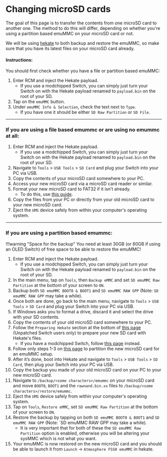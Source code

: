 # Changing microSD cards

The goal of this page is to transfer the contents from one microSD card to another one. The method to do this will differ, depending on whether you're using a partition based emuMMC on your microSD card or not.

We will be using [hekate](https://github.com/CTCaer/hekate/releases/) to both backup and restore the emuMMC, so make sure that you have its latest files on your microSD card already.

#### **Instructions:**

You should first check whether you have a file or partition based emuMMC:

1. Enter RCM and inject the Hekate payload.
    - If you use a modchipped Switch, you can simply just turn your Switch on with the Hekate payload renamed to `payload.bin` on the root of your SD.
2.  Tap on the `emuMMC` button.
3.  Under `emuMMC Info & Selection`, check the text next to `Type`.
    - If you have one it should be either `SD Raw Partition` or `SD File`.

-----
### **If you are using a file based emummc or are using no emummc at all:**

1. Enter RCM and inject the Hekate payload.
    - If you use a modchipped Switch, you can simply just turn your Switch on with the Hekate payload renamed to `payload.bin` on the root of your SD.
2. Navigate to `Tools` > `USB Tools` > `SD Card` and plug your Switch into your PC via USB.
2. Copy the contents of your microSD card somewhere to your PC.
4. Access your new microSD card via a microSD card reader or similar.
5. Format your new microSD card to FAT32 if it isn’t already.
    - To do this, use [this guide](https://wiki.hacks.guide/wiki/Formatting_an_SD_card).
6. Copy the files from your PC or directly from your old microSD card to your new microSD card.
7. Eject the `UMS` device safely from within your computer's operating system.

-----
### **If you are using a partition based emummc:**

!!!warning "Space for the backup"
    You need at least 30GB (or 60GB if using an OLED Switch) of free space to be able to restore the emuMMC!

1. Enter RCM and inject the Hekate payload.
    - If you use a modchipped Switch, you can simply just turn your Switch on with the Hekate payload renamed to `payload.bin` on the root of your SD.
2.  In the main menu, tap on `Tools`, then `Backup eMMC` and set `SD emuMMC Raw Partition` at the bottom of your screen to `ON`.
3.  Backup both `SD emuMMC BOOT0 & BOOT1` and `SD emuMMC RAW GPP` (Note: `SD emuMMC RAW GPP` may take a while).
4.  Once both are done, go back to the main menu, navigate to `Tools` > `USB Tools` > `SD Card` and plug your Switch into your PC via USB.
5.  If Windows asks you to format a drive, discard it and select the drive with your SD contents.
6.  Copy the contents of your old microSD card somewhere to your PC.
7.  Follow the `Preparing Hekate` section at the bottom of [this page](../user_guide/rcm/sending_payload.md) (Unpatched Switch users only) to prepare your new SD card with Hekate's files.
    - If you have a modchipped Switch, follow [this page](../user_guide/modchip/preparing_hekate.md) instead.
8.  Follow only steps 1-3 on [this page](../user_guide/all/partitioning_sd.md) to partition the new microSD card for an emuMMC setup.
8.  After it’s done, boot into Hekate and navigate to `Tools` > `USB Tools` > `SD Card`, then plug your Switch into your PC via USB.
9.  Copy the backup you made of your old microSD card on your PC to your new microSD card.
10. Navigate to `/backup/<some characters>/emummc` on your microSD card and move `BOOT0`, `BOOT1` and the `rawnand.bin.xx` files to `/backup/<some characters>/restore/emummc`.
11. Eject the `UMS` device safely from within your computer's operating system.
12. Tap on `Tools`, `Restore eMMC`, set `SD emuMMC Raw Partition` at the bottom of your screen to `ON`.
13. Restore the backup by tapping on both `SD emuMMC BOOT0 & BOOT1` and `SD emuMMC RAW GPP` (Note: `SD emuMMC RAW GPP may take a while).
    - It is very important that for both of these the `SD emuMMC Raw Partition` option is enabled, otherwise you will be altering your sysMMC
      which is not what you want.
14. Your emuMMC is now restored on the new microSD card and you should be able to launch it from `Launch` -> `Atmosphere FSS0 emuMMC` in hekate.
